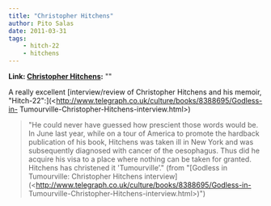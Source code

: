 ```yaml
---
title: "Christopher Hitchens"
author: Pito Salas
date: 2011-03-31
tags:
    - hitch-22
    - hitchens
---
```


**Link: [Christopher Hitchens](None):** ""



A really excellent [interview/review of Christopher Hitchens and his memoir,
"Hitch-22":](<http://www.telegraph.co.uk/culture/books/8388695/Godless-in-
Tumourville-Christopher-Hitchens-interview.html>)

> "He could never have guessed how prescient those words would be. In June
> last year, while on a tour of America to promote the hardback publication of
> his book, Hitchens was taken ill in New York and was subsequently diagnosed
> with cancer of the oesophagus. Thus did he acquire his visa to a place where
> nothing can be taken for granted. Hitchens has christened it 'Tumourville’."
> (from "[Godless in Tumourville: Christopher Hitchens
> interview](<http://www.telegraph.co.uk/culture/books/8388695/Godless-in-
> Tumourville-Christopher-Hitchens-interview.html>)")



